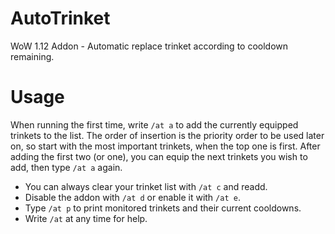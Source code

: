 # AutoTrinket
WoW 1.12 Addon - Automatic replace trinket according to cooldown remaining.

# Usage

When running the first time, write `/at a` to add the currently equipped trinkets to the list. The order of insertion is the priority order to be used later on, so start with the most important trinkets, when the top one is first. After adding the first two (or one), you can equip the next trinkets you wish to add, then type `/at a` again.

* You can always clear your trinket list with `/at c` and readd.
* Disable the addon with `/at d` or enable it with `/at e`.
* Type `/at p` to print monitored trinkets and their current cooldowns.
* Write `/at` at any time for help.
